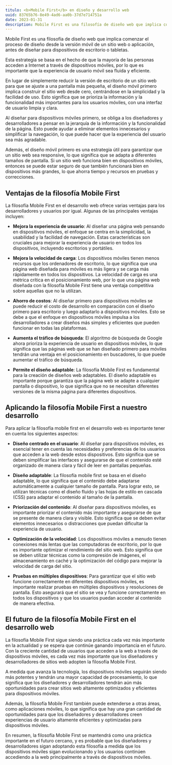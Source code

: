 ```yaml
---
titulo: <b>Mobile First</b> en diseño y desarrollo web
uuid: 83765b76-8e49-4ad6-aa0b-37d7e714751a
date: 2023-01-31
description: Mobile First es una filosofía de diseño web que implica comenzar el proceso de diseño desde la versión móvil de un sitio web, antes de diseñar para dispositivos de escritorio o tabletas.
---
```


Mobile First es una filosofía de diseño web que implica comenzar el proceso de diseño desde la versión móvil de un sitio web o aplicación, antes de diseñar para dispositivos de escritorio o tabletas.

Esta estrategia se basa en el hecho de que la mayoría de las personas acceden a Internet a través de dispositivos móviles, por lo que es importante que la experiencia de usuario móvil sea fluida y eficiente.

En lugar de simplemente reducir la versión de escritorio de un sitio web para que se ajuste a una pantalla más pequeña, el diseño móvil primero implica construir el sitio web desde cero, centrándose en la simplicidad y la facilidad de uso. Esto significa que se prioriza la información y la funcionalidad más importantes para los usuarios móviles, con una interfaz de usuario limpia y clara.

Al diseñar para dispositivos móviles primero, se obliga a los diseñadores y desarrolladores a pensar en la jerarquía de la información y la funcionalidad de la página. Esto puede ayudar a eliminar elementos innecesarios y simplificar la navegación, lo que puede hacer que la experiencia del usuario sea más agradable.

Además, el diseño móvil primero es una estrategia útil para garantizar que un sitio web sea responsive, lo que significa que se adapta a diferentes tamaños de pantalla. Si un sitio web funciona bien en dispositivos móviles, entonces se puede estar seguro de que también funcionará bien en dispositivos más grandes, lo que ahorra tiempo y recursos en pruebas y correcciones.

## Ventajas de la filosofía Mobile First

La filosofía Mobile First en el desarrollo web ofrece varias ventajas para los desarrolladores y usuarios por igual. Algunas de las principales ventajas incluyen:

- **Mejora la experiencia de usuario**: Al diseñar una página web pensando en dispositivos móviles, el enfoque se centra en la simplicidad, la usabilidad y la facilidad de navegación. Estas características son cruciales para mejorar la experiencia de usuario en todos los dispositivos, incluyendo escritorios y portátiles.

- **Mejora la velocidad de carga**: Los dispositivos móviles tienen menos recursos que los ordenadores de escritorio, lo que significa que una página web diseñada para móviles es más ligera y se carga más rápidamente en todos los dispositivos. La velocidad de carga es una métrica crítica en el posicionamiento web, por lo que una página web diseñada con la filosofía Mobile First tiene una ventaja competitiva sobre aquellas que no la utilizan.

- **Ahorro de costos**: Al diseñar primero para dispositivos móviles se puede reducir el costo de desarrollo en comparación con el diseño primero para escritorio y luego adaptarlo a dispositivos móviles. Esto se debe a que el enfoque en dispositivos móviles impulsa a los desarrolladores a crear diseños más simples y eficientes que pueden funcionar en todas las plataformas.

- **Aumenta el tráfico de búsqueda**: El algoritmo de búsqueda de Google ahora prioriza la experiencia de usuario en dispositivos móviles, lo que significa que las páginas web que se han diseñado primero para móviles tendrán una ventaja en el posicionamiento en buscadores, lo que puede aumentar el tráfico de búsqueda.

- **Permite el diseño adaptable**: La filosofía Mobile First es fundamental para la creación de diseños web adaptables. El diseño adaptable es importante porque garantiza que la página web se adapte a cualquier pantalla o dispositivo, lo que significa que no se necesitan diferentes versiones de la misma página para diferentes dispositivos.

## Aplicando la filosofía Mobile First a nuestro desarrollo

Para aplicar la filosofía mobile first en el desarrollo web es importante tener en cuenta los siguientes aspectos:

- **Diseño centrado en el usuario**: Al diseñar para dispositivos móviles, es esencial tener en cuenta las necesidades y preferencias de los usuarios que acceden a la web desde estos dispositivos. Esto significa que se deben simplificar las interfaces y asegurarse de que el contenido esté organizado de manera clara y fácil de leer en pantallas pequeñas.

- **Diseño adaptable**: La filosofía mobile first se basa en el diseño adaptable, lo que significa que el contenido debe adaptarse automáticamente a cualquier tamaño de pantalla. Para lograr esto, se utilizan técnicas como el diseño fluido y las hojas de estilo en cascada (CSS) para adaptar el contenido al tamaño de la pantalla.

- **Priorización del contenido**: Al diseñar para dispositivos móviles, es importante priorizar el contenido más importante y asegurarse de que se presente de manera clara y visible. Esto significa que se deben evitar elementos innecesarios o distracciones que puedan dificultar la experiencia de usuario.

- **Optimización de la velocidad**: Los dispositivos móviles a menudo tienen conexiones más lentas que las computadoras de escritorio, por lo que es importante optimizar el rendimiento del sitio web. Esto significa que se deben utilizar técnicas como la compresión de imágenes, el almacenamiento en caché y la optimización del código para mejorar la velocidad de carga del sitio.

- **Pruebas en múltiples dispositivos**: Para garantizar que el sitio web funcione correctamente en diferentes dispositivos móviles, es importante realizar pruebas en múltiples dispositivos y resoluciones de pantalla. Esto asegurará que el sitio se vea y funcione correctamente en todos los dispositivos y que los usuarios puedan acceder al contenido de manera efectiva.

## El futuro de la filosofía Mobile First en el desarrollo web

La filosofía Mobile First sigue siendo una práctica cada vez más importante en la actualidad y se espera que continúe ganando importancia en el futuro. Con la creciente cantidad de usuarios que acceden a la web a través de dispositivos móviles, es cada vez más importante que los diseñadores y desarrolladores de sitios web adopten la filosofía Mobile First.

A medida que avanza la tecnología, los dispositivos móviles seguirán siendo más potentes y tendrán una mayor capacidad de procesamiento, lo que significa que los diseñadores y desarrolladores tendrán aún más oportunidades para crear sitios web altamente optimizados y eficientes para dispositivos móviles.

Además, la filosofía Mobile First también puede extenderse a otras áreas, como aplicaciones móviles, lo que significa que hay una gran cantidad de oportunidades para que los diseñadores y desarrolladores creen experiencias de usuario altamente eficientes y optimizadas para dispositivos móviles.

En resumen, la filosofía Mobile First se mantendrá como una práctica importante en el futuro cercano, y es probable que los diseñadores y desarrolladores sigan adoptando esta filosofía a medida que los dispositivos móviles sigan evolucionando y los usuarios continúen accediendo a la web principalmente a través de dispositivos móviles.
